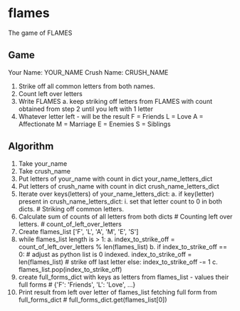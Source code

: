 # flames
The game of FLAMES


## Game

Your Name: YOUR_NAME
Crush Name: CRUSH_NAME

1. Strike off all common letters from both names.
2. Count left over letters
3. Write FLAMES
    a. keep striking off letters from FLAMES with count obtained from step 2 until you left with 1 letter
4. Whatever letter left - will be the result 
    F = Friends
    L = Love
    A = Affectionate
    M = Marriage
    E = Enemies
    S = Siblings


## Algorithm
1. Take your_name
2. Take crush_name
3. Put letters of your_name with count in dict your_name_letters_dict
4. Put letters of crush_name with count in dict crush_name_letters_dict
5. Iterate over keys(letters) of your_name_letters_dict:
    a. if key(letter) present in crush_name_letters_dict:
        i. set that letter count to 0 in both dicts. # Striking off common letters.
6. Calculate sum of counts of all letters from both dicts # Counting left over letters. # count_of_left_over_letters
7. Create flames_list ['F', 'L', 'A', 'M', 'E', 'S']
8. while flames_list length is > 1:
    a. index_to_strike_off = count_of_left_over_letters % len(flames_list)
    b. if index_to_strike_off == 0: # adjust as python list is 0 indexed.
            index_to_strike_off = len(flames_list) # strike off last letter
       else:
            index_to_strike_off -= 1
    c. flames_list.pop(index_to_strike_off)
9. create full_forms_dict with keys as letters from flames_list - values their full forms # {'F': 'Friends', 'L': 'Love', ...}
10. Print result from left over letter of flames_list fetching full form from full_forms_dict # full_forms_dict.get(flames_list[0])